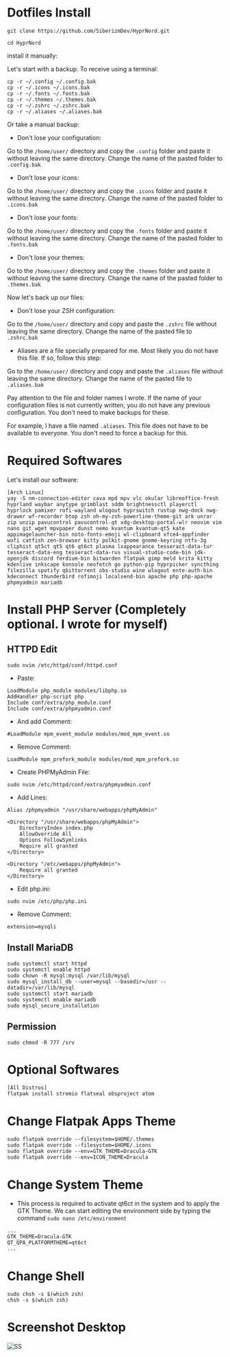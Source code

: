 # Dotfiles Install

```
git clone https://github.com/SiberizmDev/HyprNord.git
```

```cd HyprNord```

install it manually:


Let's start with a backup. To receive using a terminal:

```
cp -r ~/.config ~/.config.bak
cp -r ~/.icons ~/.icons.bak
cp -r ~/.fonts ~/.fonts.bak
cp -r ~/.themes ~/.themes.bak
cp -r ~/.zshrc ~/.zshrc.bak
cp -r ~/.aliases ~/.aliases.bak
```

Or take a manual backup:


- Don't lose your configuration:

Go to the `/home/user/` directory and copy the `.config` folder and paste it without leaving the same directory. Change the name of the pasted folder to `.config.bak`


- Don't lose your icons:

Go to the `/home/user/` directory and copy the `.icons` folder and paste it without leaving the same directory. Change the name of the pasted folder to `.icons.bak`


- Don't lose your fonts:

Go to the `/home/user/` directory and copy the `.fonts` folder and paste it without leaving the same directory. Change the name of the pasted folder to `.fonts.bak`


- Don't lose your themes:

Go to the `/home/user/` directory and copy the `.themes` folder and paste it without leaving the same directory. Change the name of the pasted folder to `.themes.bak`


Now let's back up our files:


- Don't lose your ZSH configuration:

Go to the `/home/user/` directory and copy and paste the `.zshrc` file without leaving the same directory. Change the name of the pasted file to `.zshrc.bak`


- Aliases are a file specially prepared for me. Most likely you do not have this file. If so, follow this step:

Go to the `/home/user/` directory and copy and paste the `.aliases` file without leaving the same directory. Change the name of the pasted file to `.aliases.bak`


Pay attention to the file and folder names I wrote. If the name of your configuration files is not currently written, you do not have any previous configuration. You don't need to make backups for these.

For example, I have a file named `.aliases`. This file does not have to be available to everyone. You don't need to force a backup for this.


# Required Softwares

Let's install our software:

```
[Arch Linux]
yay -S nm-connection-editor cava mpd mpv vlc okular libreoffice-fresh hyprland waybar anytype grimblast sddm brightnessctl playerctl hyprlock pamixer rofi-wayland wlogout hyprswitch rustup nwg-dock nwg-drawer wf-recorder btop zsh oh-my-zsh-powerline-theme-git ark unrar zip unzip pavucontrol pavucontrol-qt xdg-desktop-portal-wlr neovim vim nano git wget mpvpaper dunst nemo kvantum kvantum-qt5 kate appimagelauncher-bin noto-fonts-emoji wl-clipboard xfce4-appfinder wofi catfish zen-browser kitty polkit-gnome gnome-keyring ntfs-3g cliphist qt5ct qt5 qt6 qt6ct plasma lxappearance tesseract-data-tur tesseract-data-eng tesseract-data-rus visual-studio-code-bin jdk-openjdk discord ferdium-bin bitwarden flatpak gimp meld krita kitty kdenlive inkscape konsole neofetch go python-pip hyprpicker syncthing filezilla spotify qbittorrent obs-studio wine wlogout ente-auth-bin kdeconnect thunderbird rofimoji localsend-bin apache php php-apache phpmyadmin mariadb
```

# Install PHP Server (Completely optional. I wrote for myself)

## HTTPD Edit

```
sudo nvim /etc/httpd/conf/httpd.conf
```

- Paste:

```
LoadModule php_module modules/libphp.so
AddHandler php-script php
Include conf/extra/php_module.conf
Include conf/extra/phpmyadmin.conf
```

- And add Comment:

```
#LoadModule mpm_event_module modules/mod_mpm_event.so
```

- Remove Comment:

```
LoadModule mpm_prefork_module modules/mod_mpm_prefork.so
```

- Create PHPMyAdmin File:

```
sudo nvim /etc/httpd/conf/extra/phpmyadmin.conf
```

- Add Lines:

```
Alias /phpmyadmin "/usr/share/webapps/phpMyAdmin"

<Directory "/usr/share/webapps/phpMyAdmin">
    DirectoryIndex index.php
    AllowOverride All
    Options FollowSymlinks
    Require all granted
</Directory>

<Directory "/etc/webapps/phpMyAdmin">
    Require all granted
</Directory>

```

- Edit php.ini:

```
sudo nvim /etc/php/php.ini
```

- Remove Comment:

```
extension=mysqli
```

## Install MariaDB

```
sudo systemctl start httpd
sudo systemctl enable httpd
sudo chown -R mysql:mysql /var/lib/mysql
sudo mysql_install_db --user=mysql --basedir=/usr --datadir=/var/lib/mysql
sudo systemctl start mariadb
sudo systemctl enable mariadb
sudo mysql_secure_installation
```

## Permission

```
sudo chmod -R 777 /srv
```


# Optional Softwares

```
[All Distros]
flatpak install stremio flatseal obsproject atom
```

# Change Flatpak Apps Theme

```
sudo flatpak override --filesystem=$HOME/.themes
sudo flatpak override --filesystem=$HOME/.icons
sudo flatpak override --env=GTK_THEME=Dracula-GTK
sudo flatpak override --env=ICON_THEME=Dracula
```

# Change System Theme

- This process is required to activate qt6ct in the system and to apply the GTK Theme. We can start editing the environment side by typing the command `sudo nano /etc/environment`

```
...
GTK_THEME=Dracula-GTK
QT_QPA_PLATFORMTHEME=qt6ct
...
```
# Change Shell

```
sudo chsh -s $(which zsh)
chsh -s $(which zsh)
```

# Screenshot Desktop

![SS](SS.png)
